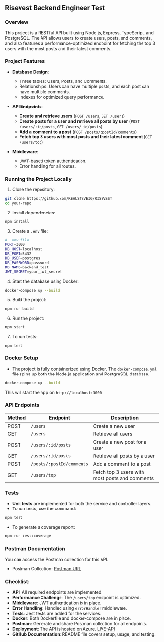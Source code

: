 ## **Risevest Backend Engineer Test**

### **Overview**

This project is a RESTful API built using Node.js, Express, TypeScript, and PostgreSQL. The API allows users to create users, posts, and comments, and also features a performance-optimized endpoint for fetching the top 3 users with the most posts and their latest comments.

### **Project Features**
- **Database Design**: 
  - Three tables: Users, Posts, and Comments.
  - Relationships: Users can have multiple posts, and each post can have multiple comments.
  - Indexes for optimized query performance.
  
- **API Endpoints**:
  - **Create and retrieve users** (`POST /users`, `GET /users`)
  - **Create posts for a user and retrieve all posts by user** (`POST /users/:id/posts`, `GET /users/:id/posts`)
  - **Add a comment to a post** (`POST /posts/:postId/comments`)
  - **Fetch top 3 users with most posts and their latest comment** (`GET /users/top`)

- **Middleware**:
  - JWT-based token authentication.
  - Error handling for all routes.

### **Running the Project Locally**

1. Clone the repository:

```bash
git clone https://github.com/REALSTEVEIG/RISEVEST
cd your-repo
```

2. Install dependencies:

```bash
npm install
```

3. Create a `.env` file:

```bash
# .env file
PORT=3000
DB_HOST=localhost
DB_PORT=5432
DB_USER=postgres
DB_PASSWORD=password
DB_NAME=backend_test
JWT_SECRET=your_jwt_secret
```

4. Start the database using Docker:

```bash
docker-compose up --build
```

5. Build the project:

```bash
npm run build
```

6. Run the project:

```bash
npm start
```

7. To run tests:

```bash
npm test
```

### **Docker Setup**

- The project is fully containerized using Docker. The `docker-compose.yml` file spins up both the Node.js application and PostgreSQL database.
  
```bash
docker-compose up --build
```

This will start the app on `http://localhost:3000`.

### **API Endpoints**

| Method | Endpoint                        | Description                                    |
|--------|----------------------------------|------------------------------------------------|
| POST   | `/users`                         | Create a new user                              |
| GET    | `/users`                         | Retrieve all users                             |
| POST   | `/users/:id/posts`               | Create a new post for a user                   |
| GET    | `/users/:id/posts`               | Retrieve all posts by a user                   |
| POST   | `/posts/:postId/comments`        | Add a comment to a post                        |
| GET    | `/users/top`                     | Fetch top 3 users with most posts and comments |

### **Tests**

- **Unit tests** are implemented for both the service and controller layers.
- To run tests, use the command:

```bash
npm test
```

- To generate a coverage report:

```bash
npm run test:coverage
```

### **Postman Documentation**

You can access the Postman collection for this API.

- Postman Collection: [Postman URL](https://documenter.getpostman.com/view/20003218/2sAXxS6W7D)

### Checklist:

- **API**: All required endpoints are implemented.
- **Performance Challenge**: The `/users/top` endpoint is optimized.
- **Middleware**: JWT authentication is in place.
- **Error Handling**: Handled using `errorHandler` middleware.
- **Tests**: Jest tests are added for the services.
- **Docker**: Both Dockerfile and docker-compose are in place.
- **Postman**: Generate and share Postman collection for all endpoints.
- **Deployment**: The API is hosted on Azure. [LIVE-API](https://risebackend-aff0h8gwemh0e7e3.canadacentral-01.azurewebsites.net/users)
- **GitHub Documentation**: README file covers setup, usage, and testing.

